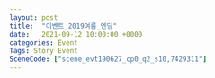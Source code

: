 ```yaml
---
layout: post
title:  "이벤트_2019여름_엔딩"
date:   2021-09-12 10:00:00 +0000
categories: Event
Tags: Story Event
SceneCode: ["scene_evt190627_cp0_q2_s10,7429311"]
---
```

